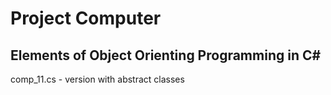 # Project Computer
## Elements of Object Orienting Programming in C#
comp_11.cs - version with abstract classes
